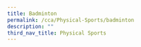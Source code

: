 ```yaml
---
title: Badminton
permalink: /cca/Physical-Sports/badminton
description: ""
third_nav_title: Physical Sports
---
```

